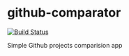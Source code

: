 # github-comparator

[![Build Status](https://travis-ci.com/kgruszowski/github-comparator.svg?branch=master)](https://travis-ci.com/kgruszowski/github-comparator)

Simple Github projects comparision app
